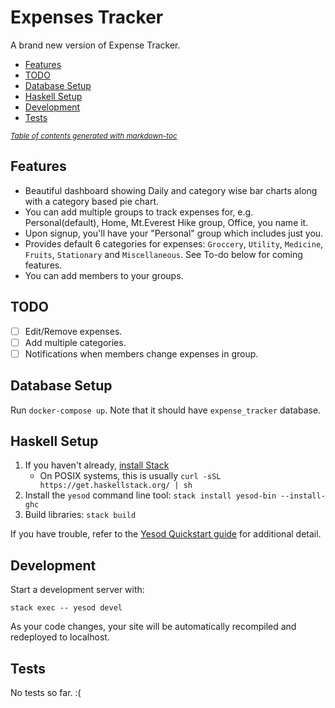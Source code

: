 # Expenses Tracker
A brand new version of Expense Tracker.

- [Features](#features)
- [TODO](#todo)
- [Database Setup](#database-setup)
- [Haskell Setup](#haskell-setup)
- [Development](#development)
- [Tests](#tests)

<small><i><a href='http://ecotrust-canada.github.io/markdown-toc/'>Table of contents generated with markdown-toc</a></i></small>


## Features
- Beautiful dashboard showing Daily and category wise bar charts along with a category based pie chart. 
- You can add multiple groups to track expenses for, e.g. Personal(default), Home, Mt.Everest Hike group, Office, you name it.
- Upon signup, you'll have your "Personal" group which includes just you.
- Provides default 6 categories for expenses: `Groccery`, `Utility`, `Medicine`, `Fruits`, `Stationary` and `Miscellaneous`. See To-do below for coming features.
- You can add members to your groups.

## TODO
- [ ] Edit/Remove expenses.
- [ ] Add multiple categories.
- [ ] Notifications when members change expenses in group.

## Database Setup

Run `docker-compose up`. Note that it should have `expense_tracker` database.

## Haskell Setup

1. If you haven't already, [install Stack](https://haskell-lang.org/get-started)
	* On POSIX systems, this is usually `curl -sSL https://get.haskellstack.org/ | sh`
2. Install the `yesod` command line tool: `stack install yesod-bin --install-ghc`
3. Build libraries: `stack build`

If you have trouble, refer to the [Yesod Quickstart guide](https://www.yesodweb.com/page/quickstart) for additional detail.

## Development

Start a development server with:

```
stack exec -- yesod devel
```

As your code changes, your site will be automatically recompiled and redeployed to localhost.

## Tests
No tests so far. :(
